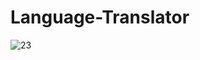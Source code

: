 # Language-Translator

![23](https://user-images.githubusercontent.com/123758787/233778170-344e08c4-fd0e-466c-820a-1115e91ce403.jpg)
